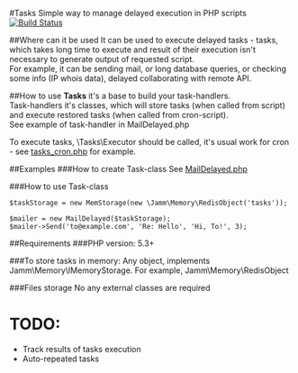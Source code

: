 #Tasks
Simple way to manage delayed execution in PHP scripts
[![Build Status](https://travis-ci.org/jamm/Tasks.png)](https://travis-ci.org/jamm/Tasks)    

##Where can it be used
It can be used to execute delayed tasks - tasks, which takes long time to execute and result of their execution isn't necessary to generate output of requested script.  
For example, it can be sending mail, or long database queries, or checking some info (IP whois data), delayed collaborating with remote API.

##How to use
**Tasks** it's a base to build your task-handlers.  
Task-handlers it's classes, which will store tasks (when called from script) and execute restored tasks (when called from cron-script).  
See example of task-handler in MailDelayed.php  

To execute tasks, \Tasks\Executor should be called, it's usual work for cron - see [tasks_cron.php](https://github.com/jamm/Tasks/blob/master/tasks_cron.php) for example.

##Examples
###How to create Task-class
See [MailDelayed.php](https://github.com/jamm/Tasks/blob/master/MailDelayed.php)

###How to use Task-class

	$taskStorage = new MemStorage(new \Jamm\Memory\RedisObject('tasks'));
	
	$mailer = new MailDelayed($taskStorage);
	$mailer->Send('to@example.com', 'Re: Hello', 'Hi, To!', 3);

##Requirements
###PHP version: 5.3+

###To store tasks in memory:
Any object, implements Jamm\\Memory\\IMemoryStorage.
For example, Jamm\\Memory\\RedisObject

###Files storage
No any external classes are required 

TODO:
=====
* Track results of tasks execution
* Auto-repeated tasks
